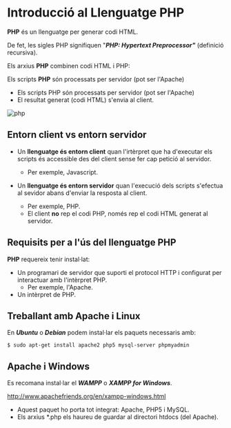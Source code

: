 # Introducció al Llenguatge PHP

**PHP** és un llenguatge per generar codi HTML.

De fet, les sigles PHP signifiquen "***PHP: Hypertext Preprocessor"*** (definició recursiva).

Els arxius **PHP** combinen codi HTML i PHP:

Els scripts **PHP** són processats per servidor (pot ser l'Apache)
  * Els scripts PHP són processats per servidor (pot ser l'Apache)
  * El resultat generat (codi HTML) s'envia al client.

![php](https://sdz-upload.s3.amazonaws.com/prod/upload/p1ch1_JavaScript%20client%20-%20New%20Page.png)

## Entorn client vs entorn servidor

* Un **llenguatge és entorn client** quan l'irtèrpret que ha d'executar els scripts és accessible des del client sense fer cap petició al servidor.
  * Per exemple, Javascript. 	
  
  
* Un **llenguatge és entorn servidor** quan l'execució dels scripts s'efectua al sevidor abans d'enviar la resposta al client.
  * Per exemple, PHP.
  * El client **no** rep el codi PHP, només rep el codi HTML generat al servidor.

## Requisits per a l'ús del llenguatge PHP

**PHP** requereix tenir instal·lat:
* Un programari de servidor que suporti el protocol HTTP i configurat per interactuar amb l'intèrpret PHP.
	* Per exemple, l'Apache.
* Un intèrpret de PHP.

## Treballant amb Apache i Linux

En **_Ubuntu_** o **_Debian_** podem instal·lar els paquets necessaris amb:

```
$ sudo apt-get install apache2 php5 mysql-server phpmyadmin
```

## Apache i Windows
Es recomana instal·lar el **_WAMPP_** o **_XAMPP for Windows_**.

http://www.apachefriends.org/en/xampp-windows.html

* Aquest paquet ho porta tot integrat: Apache, PHP5 i MySQL.
* Els arxius \*.php els haureu de guardar al directori htdocs (del Apache).

